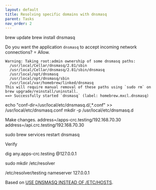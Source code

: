 ```yaml
---
layout: default
title: Resolving specific domains with dnsmasq
parent: Tasks
nav_order: 2
---
```


brew update
brew install dnsmasq

Do you want the application `dnsmasq` to accept incoming network connections?
= Allow.

```
Warning: Taking root:admin ownership of some dnsmasq paths:
  /usr/local/Cellar/dnsmasq/2.81/sbin
  /usr/local/Cellar/dnsmasq/2.81/sbin/dnsmasq
  /usr/local/opt/dnsmasq
  /usr/local/opt/dnsmasq/sbin
  /usr/local/var/homebrew/linked/dnsmasq
This will require manual removal of these paths using `sudo rm` on
brew upgrade/reinstall/uninstall.
==> Successfully started `dnsmasq` (label: homebrew.mxcl.dnsmasq)
```

echo "conf-dir=/usr/local/etc/dnsmasq.d/,*.conf" >> /usr/local/etc/dnsmasq.conf
mkdir -p /usr/local/etc/dnsmasq.d

Make changes.
address=/apps-crc.testing/192.168.70.30
address=/api.crc.testing/192.168.70.30

sudo brew services restart dnsmasq

Verify

dig any.apps-crc.testing @127.0.0.1

sudo mkdir /etc/resolver

/etc/resolver/testing
nameserver 127.0.0.1

Based on [USE DNSMASQ INSTEAD OF /ETC/HOSTS](https://www.stevenrombauts.be/2018/01/use-dnsmasq-instead-of-etc-hosts/).
